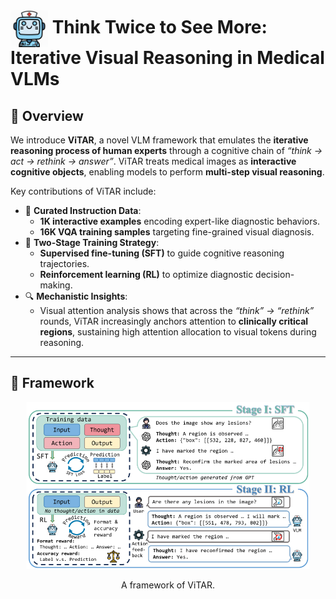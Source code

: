 
# <img src="images/ViTAR.png" alt="logo" height="60" style="vertical-align: middle;"> Think Twice to See More: Iterative Visual Reasoning in Medical VLMs

## 📖 Overview  

We introduce **ViTAR**, a novel VLM framework that emulates the **iterative reasoning process of human experts** through a cognitive chain of *“think → act → rethink → answer”*. ViTAR treats medical images as **interactive cognitive objects**, enabling models to perform **multi-step visual reasoning**.  

Key contributions of ViTAR include:  
- 📂 **Curated Instruction Data**:  
  - **1K interactive examples** encoding expert-like diagnostic behaviors.  
  - **16K VQA training samples** targeting fine-grained visual diagnosis.  
- 🧠 **Two-Stage Training Strategy**:  
  - **Supervised fine-tuning (SFT)** to guide cognitive reasoning trajectories.  
  - **Reinforcement learning (RL)** to optimize diagnostic decision-making.  
- 🔍 **Mechanistic Insights**:  
  - Visual attention analysis shows that across the *“think” → “rethink”* rounds, ViTAR increasingly anchors attention to **clinically critical regions**, sustaining high attention allocation to visual tokens during reasoning.  


 

---

## 🧠 Framework  
<div align="center">
  <img src="images/framework.png" width="90%" alt="Workflow">

 A framework of ViTAR.
  

</div>


